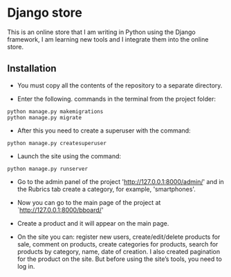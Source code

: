 # Django store
This is an online store that I am writing in Python using the Django framework, I am learning new tools and
I integrate them into the online store.

## Installation

* You must copy all the contents of the repository to a separate directory.

* Enter the following. commands in the terminal from the project folder:

```
python manage.py makemigrations
python manage.py migrate
```

* After this you need to create a superuser with the command:

```
python manage.py createsuperuser
```

* Launch the site using the command:

```
python manage.py runserver
```

* Go to the admin panel of the project 'http://127.0.0.1:8000/admin/' and in the Rubrics 
tab create a category, for example, 'smartphones'.

* Now you can go to the main page of the project at `http://127.0.0.1:8000/bboard/'
* Create a product and it will appear on the main page.
* On the site you can: register new users, create/edit/delete products for sale,
  comment on products, create categories for products, search for products by category, 
  name, date of creation. I also created pagination for the product on the site. 
  But before using the site’s tools, you need to log in.
